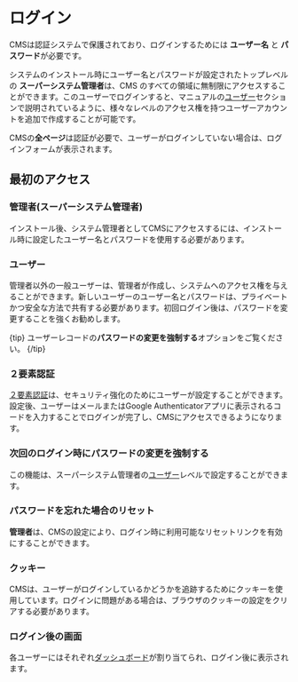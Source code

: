 <!--toc=tour-->

# ログイン

CMSは認証システムで保護されており、ログインするためには **ユーザー名** と **パスワード**が必要です。

システムのインストール時にユーザー名とパスワードが設定されたトップレベルの **スーパーシステム管理者**は、CMS のすべての領域に無制限にアクセスすることができます。このユーザーでログインすると、マニュアルの[ユーザー](users.html)セクションで説明されているように、様々なレベルのアクセス権を持つユーザーアカウントを追加で作成することが可能です。

CMSの**全ページ**は認証が必要で、ユーザーがログインしていない場合は、ログインフォームが表示されます。

## 最初のアクセス

### 管理者(スーパーシステム管理者)

インストール後、システム管理者としてCMSにアクセスするには、インストール時に設定したユーザー名とパスワードを使用する必要があります。

### ユーザー

管理者以外の一般ユーザーは、管理者が作成し、システムへのアクセス権を与えることができます。新しいユーザーのユーザー名とパスワードは、プライベートかつ安全な方法で共有する必要があります。初回ログイン後は、パスワードを変更することを強くお勧めします。

{tip}
ユーザーレコードの**パスワードの変更を強制する**オプションをご覧ください。
{/tip}

### ２要素認証

[２要素認証](tour_two_factor_authentication.html)は、セキュリティ強化のためにユーザーが設定することができます。設定後、ユーザーはメールまたはGoogle Authenticatorアプリに表示されるコードを入力することでログインが完了し、CMSにアクセスできるようになります。

### 次回のログイン時にパスワードの変更を強制する

この機能は、スーパーシステム管理者の[ユーザー](users_administration.html)レベルで設定することができます。

### パスワードを忘れた場合のリセット

**管理者**は、CMSの設定により、ログイン時に利用可能なリセットリンクを有効にすることができます。

### クッキー

CMSは、ユーザーがログインしているかどうかを追跡するためにクッキーを使用しています。ログインに問題がある場合は、ブラウザのクッキーの設定をクリアする必要があります。

### ログイン後の画面

各ユーザーにはそれぞれ[ダッシュボード](tour_status_dashboard.html)が割り当てられ、ログイン後に表示されます。

